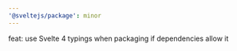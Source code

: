 ```yaml
---
'@sveltejs/package': minor
---
```


feat: use Svelte 4 typings when packaging if dependencies allow it
